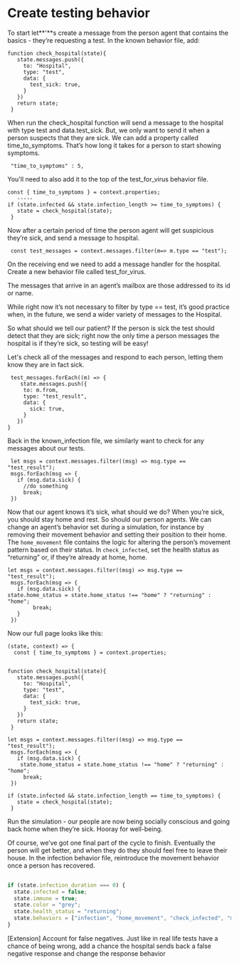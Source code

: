 # Create testing behavior

To start let**'**s create a message from the person agent that contains the basics - they’re requesting a test. In the known behavior file, add:

```text
function check_hospital(state){
   state.messages.push({
     to: "Hospital",
     type: "test",
     data: {
       test_sick: true,
     }
   })
   return state;
 }
```

When run the check\_hospital function will send a message to the hospital with type test and data.test\_sick. But, we only want to send it when a person suspects that they are sick. We can add a property called time\_to\_symptoms. That’s how long it takes for a person to start showing symptoms.

```text
 "time_to_symptoms" : 5,
```

You'll need to also add it to the top of the test\_for\_virus behavior file.

```text
const { time_to_symptoms } = context.properties;
   -----
if (state.infected && state.infection_length >= time_to_symptoms) {
   state = check_hospital(state);
 }
```

Now after a certain period of time the person agent will get suspicious they’re sick, and send a message to hospital.

```text
 const test_messages = context.messages.filter(m=> m.type == "test");
```

On the receiving end we need to add a message handler for the hospital. Create a new behavior file called test\_for\_virus. 

The messages that arrive in an agent’s mailbox are those addressed to its id or name.

While right now it’s not necessary to filter by type == test, it’s good practice when, in the future, we send a wider variety of messages to the Hospital.

So what should we tell our patient? If the person is sick the test should detect that they are sick; right now the only time a person messages the hospital is if they’re sick, so testing will be easy!

Let's check all of the messages and respond to each person, letting them know they are in fact sick.

```text
 test_messages.forEach((m) => {
    state.messages.push({
     to: m.from,
     type: "test_result",
     data: {
       sick: true,
     }
   })
}

```

Back in the known\_infection file, we similarly want to check for any messages about our tests.

```text
 let msgs = context.messages.filter((msg) => msg.type == "test_result");
 msgs.forEach(msg => {
   if (msg.data.sick) {
     //do something
     break;
 })
```

Now that our agent knows it’s sick, what should we do? When you’re sick, you should stay home and rest. So should our person agents. We can change an agent’s behavior set during a simulation, for instance by removing their movement behavior and setting their position to their home. The `home_movement` file contains the logic for altering the person’s movement pattern based on their status.  In `check_infected`, set the health status as “returning” or, if they’re already at home, home.

```text
let msgs = context.messages.filter((msg) => msg.type == "test_result");
 msgs.forEach(msg => {
   if (msg.data.sick) {
state.home_status = state.home_status !== "home" ? "returning" : "home";
     	break;
   }
 })
```

Now our full page looks like this:

```text
(state, context) => {
  const { time_to_symptoms } = context.properties;
 
 
function check_hospital(state){
   state.messages.push({
     to: "Hospital",
     type: "test",
     data: {
       test_sick: true,
     }
   })
   return state;
 }
 
let msgs = context.messages.filter((msg) => msg.type == "test_result");
 msgs.forEach(msg => {
   if (msg.data.sick) {
    state.home_status = state.home_status !== "home" ? "returning" : "home";
     break;
 })
 
if (state.infected && state.infection_length == time_to_symptoms) {
   state = check_hospital(state);
 }
```

Run the simulation - our people are now being socially conscious and going back home when they’re sick. Hooray for well-being.

Of course, we’ve got one final part of the cycle to finish. Eventually the person will get better, and when they do they should feel free to leave their house. In the infection behavior file, reintroduce the movement behavior once a person has recovered.

```javascript
 
if (state.infection_duration === 0) {
  state.infected = false;
  state.immune = true;
  state.color = "grey";
  state.health_status = "returning";
  state.behaviors = ["infection", "home_movement", "check_infected", "move_in_direction"];
}

```

\[Extension\] Account for false negatives. Just like in real life tests have a chance of being wrong, add a chance the hospital sends back a false negative response and change the response behavior  


